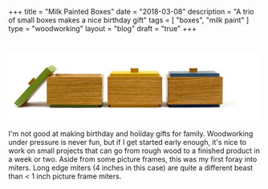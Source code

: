 +++
title = "Milk Painted Boxes"
date = "2018-03-08"
description = "A trio of small boxes makes a nice birthday gift"
tags = [ "boxes", "milk paint" ]
type = "woodworking"
layout = "blog"
draft = "true"
+++


# 

<center>
<img src="/images/photos/woodworking/milkpaint-boxes2.jpg"></img>
</center>

I'm not good at making birthday and holiday gifts for family. Woodworking under pressure is never fun, but if I get started early enough, it's nice to work on small projects that can go from rough wood to a finished product in a week or two. Aside from some picture frames, this was my first foray into miters. Long edge miters (4 inches in this case) are quite a different beast than < 1 inch picture frame miters.